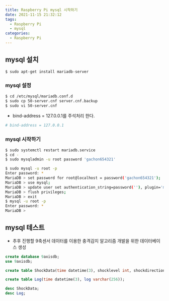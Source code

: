```yaml
---
title: Raspberry Pi mysql 시작하기
date: 2021-11-15 21:32:12
tags:
  - Raspberry Pi
  - mysql
categories:
  - Raspberry Pi
---
```


## mysql 설치

```bash
$ sudo apt-get install mariadb-server
```

### mysql 설정

```bash
$ cd /etc/mysql/mariadb.conf.d
$ sudo cp 50-server.cnf server.cnf.backup
$ sudo vi 50-server.cnf
```

- bind-address = 127.0.0.1를 주석처리 한다.

```bash
# bind-address = 127.0.0.1
```

### mysql 시작하기

```bash
$ sudo systemctl restart mariadb.service
$ cd -
$ sudo mysqladmin -u root password 'gachon654321'
```

```bash
$ sudo mysql -u root -p
Enter password: *
MariaDB > set password for root@localhost = password('gachon654321');
MariaDB > use mysql;
MariaDB > update user set authentication_string=password(''), plugin='mysql_native_password' where user='root';
MariaDB > flush privileges;
MariaDB > exit
$ mysql -u root -p
Enter password: *
MariaDB >
```

## mysql 테스트

- 추후 진행할 9축센서 데이터를 이용한 충격감지 알고리즘 개발을 위한 데이터베이스 생성

```sql
create database 9axisdb;
use 9axisdb;
```

```sql
create table ShockData(time datetime(3), shocklevel int, shockdirection int, azimuthshockdirection int, shockvalue float, degree int, azimuth int, code int, message varchar(256));

create table Log(time datetime(3), log varchar(256));

desc ShockData;
desc Log;
```
